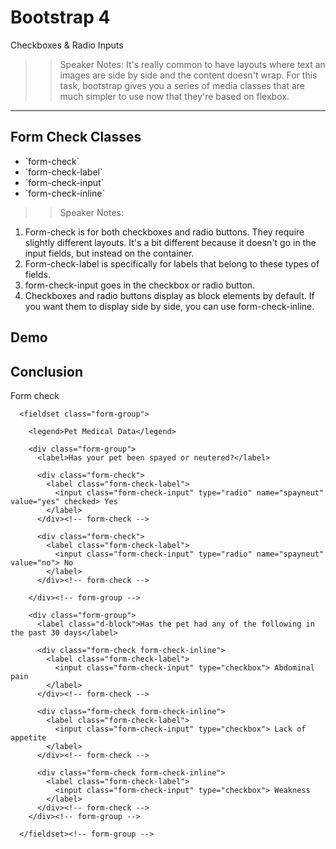 <!-- .slide: data-state="title" -->
# Bootstrap 4
Checkboxes &amp; Radio Inputs

> > Speaker Notes:
It's really common to have layouts where text an images are side by side and the content doesn't wrap. For this task, bootstrap gives you a series of media classes that are much simpler to use now that they're based on flexbox.

---
<!-- .slide: data-state="hasicon" -->

## <i class="fa fa-check-square-o"></i> Form Check Classes

<ul>
	<li class="fragment">`form-check`</li>
	<li class="fragment">`form-check-label`</li>
	<li class="fragment">`form-check-input`</li>
	<li class="fragment">`form-check-inline`</li>
	
</ul>

> > Speaker Notes:
1. Form-check is for both checkboxes and radio buttons. They require slightly different layouts. It's a bit different because it doesn't go in the input fields, but instead on the container.
1. Form-check-label is specifically for labels that belong to these types of fields.
2. form-check-input goes in the checkbox or radio button.
3. Checkboxes and radio buttons display as block elements by default. If you want them to display side by side, you can use form-check-inline.

## Demo

## Conclusion
Form check

```
  <fieldset class="form-group">

    <legend>Pet Medical Data</legend>

    <div class="form-group">
      <label>Has your pet been spayed or neutered?</label>

      <div class="form-check">
        <label class="form-check-label">
          <input class="form-check-input" type="radio" name="spayneut" value="yes" checked> Yes
        </label>
      </div><!-- form-check -->

      <div class="form-check">
        <label class="form-check-label">
          <input class="form-check-input" type="radio" name="spayneut" value="no"> No
        </label>
      </div><!-- form-check -->

    </div><!-- form-group -->

    <div class="form-group">
      <label class="d-block">Has the pet had any of the following in the past 30 days</label>

      <div class="form-check form-check-inline">
        <label class="form-check-label">
          <input class="form-check-input" type="checkbox"> Abdominal pain
        </label>
      </div><!-- form-check -->

      <div class="form-check form-check-inline">
        <label class="form-check-label">
          <input class="form-check-input" type="checkbox"> Lack of appetite
        </label>
      </div><!-- form-check -->

      <div class="form-check form-check-inline">
        <label class="form-check-label">
          <input class="form-check-input" type="checkbox"> Weakness
        </label>
      </div><!-- form-check -->
    </div><!-- form-group -->

  </fieldset><!-- form-group -->
```